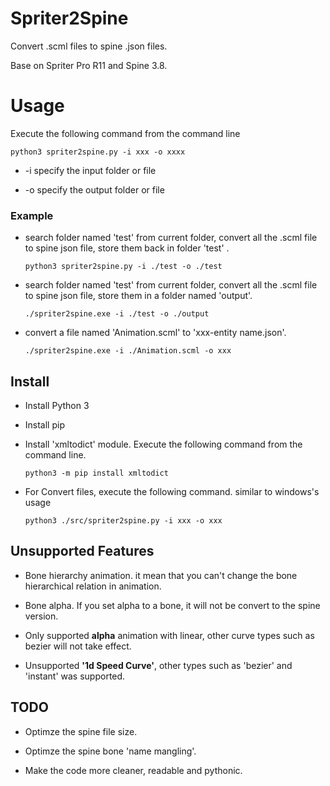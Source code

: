 # Spriter2Spine

Convert .scml files to spine .json files.

Base on Spriter Pro R11 and Spine 3.8.

# Usage

Execute the following command from the command line

```
python3 spriter2spine.py -i xxx -o xxxx
```

* -i specify the input folder or file

* -o specify the output folder or file

### Example

* search folder named 'test' from current folder, convert all the .scml file to spine json file, store them back in folder 'test' .

  ```
  python3 spriter2spine.py -i ./test -o ./test
  ```

* search folder named 'test' from current folder, convert all the .scml file to spine json file, store them in a folder named 'output'.

  ```
  ./spriter2spine.exe -i ./test -o ./output
  ```

* convert a file named 'Animation.scml' to 'xxx-entity name.json'.

  ```
  ./spriter2spine.exe -i ./Animation.scml -o xxx
  ```

## Install

* Install Python 3

* Install pip

* Install 'xmltodict' module. Execute the following command from the command line.
  ```
  python3 -m pip install xmltodict
  ```

*  For Convert files, execute the following command. similar to windows's usage
   ```
   python3 ./src/spriter2spine.py -i xxx -o xxx
   ```

## Unsupported Features

* Bone hierarchy animation. it mean that you can't change the bone hierarchical relation in animation.

* Bone alpha. If you set alpha to a bone, it will not be convert to the spine version.

* Only supported **alpha** animation with linear, other curve types such as bezier will not take effect.

* Unsupported **'1d Speed Curve'**, other types such as 'bezier' and 'instant' was supported.

## TODO
* Optimze the spine file size.

* Optimze the spine bone 'name mangling'.
   
* Make the code more cleaner, readable and pythonic.
